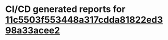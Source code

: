 # CI/CD generated reports for [11c5503f553448a317cdda81822ed398a33acee2](https://github.com/hydephp/develop/commit/11c5503f553448a317cdda81822ed398a33acee2)
